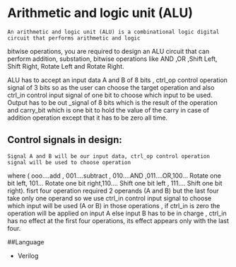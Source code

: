 # Arithmetic and logic unit (ALU)
	An arithmetic and logic unit (ALU) is a combinational logic digital circuit that performs arithmetic and logic
bitwise operations, you are required to design an ALU circuit that can perform addition, substation,
bitwise operations like AND ,OR ,Shift Left, Shift Right, Rotate Left and Rotate Right.

ALU has to accept an input data A and B of 8 bits , ctrl_op control operation signal of 3 bits so as the
user can choose the target operation and also ctrl_in control input signal of one bit to choose which
input to be used. Output has to be out _signal of 8 bits which is the result of the operation and
carry_bit which is one bit to hold the value of the carry in case of addition operation except that it has
to be zero all time.

## Control signals in design:
	Signal A and B will be our input data, ctrl_op control operation signal will be used to choose operation
where ( ooo….add , 001….subtract , 010….AND ,011….OR,100… Rotate one bit left, 101… Rotate one bit
right,110…. Shift one bit left , 111…. Shift one bit right). fisrt four operation required 2 operands (A and
B) but the last four take only one operand so we use ctrl_in control input signal to choose which input
will be used (A or B) in those operations , if ctrl_in is zero the operation will be applied on input A else
input B has to be in charge , ctrl_in has no effect at the first four operations, its effect appears only with
the last four.


##Language
- Verilog